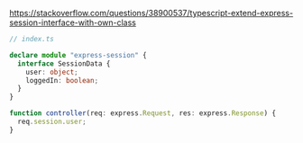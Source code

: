 https://stackoverflow.com/questions/38900537/typescript-extend-express-session-interface-with-own-class

```typescript
// index.ts

declare module "express-session" {
  interface SessionData {
    user: object;
    loggedIn: boolean;
  }
}

function controller(req: express.Request, res: express.Response) {
  req.session.user;
}
```
